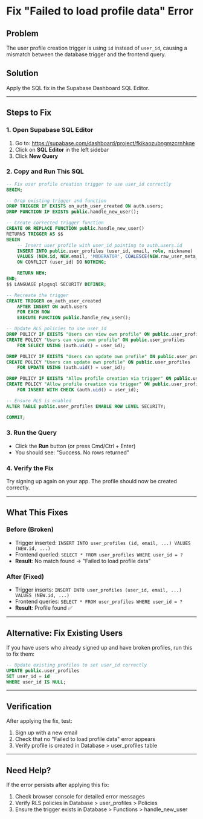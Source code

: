 # Fix "Failed to load profile data" Error

## Problem
The user profile creation trigger is using `id` instead of `user_id`, causing a mismatch between the database trigger and the frontend query.

## Solution
Apply the SQL fix in the Supabase Dashboard SQL Editor.

---

## Steps to Fix

### 1. Open Supabase SQL Editor
1. Go to: https://supabase.com/dashboard/project/fkikaozubngmzcrnhkqe
2. Click on **SQL Editor** in the left sidebar
3. Click **New Query**

### 2. Copy and Run This SQL

```sql
-- Fix user profile creation trigger to use user_id correctly
BEGIN;

-- Drop existing trigger and function
DROP TRIGGER IF EXISTS on_auth_user_created ON auth.users;
DROP FUNCTION IF EXISTS public.handle_new_user();

-- Create corrected trigger function
CREATE OR REPLACE FUNCTION public.handle_new_user()
RETURNS TRIGGER AS $$
BEGIN
    -- Insert user profile with user_id pointing to auth.users.id
    INSERT INTO public.user_profiles (user_id, email, role, nickname)
    VALUES (NEW.id, NEW.email, 'MODERATOR', COALESCE(NEW.raw_user_meta_data->>'nickname', split_part(NEW.email, '@', 1)))
    ON CONFLICT (user_id) DO NOTHING;

    RETURN NEW;
END;
$$ LANGUAGE plpgsql SECURITY DEFINER;

-- Recreate the trigger
CREATE TRIGGER on_auth_user_created
    AFTER INSERT ON auth.users
    FOR EACH ROW
    EXECUTE FUNCTION public.handle_new_user();

-- Update RLS policies to use user_id
DROP POLICY IF EXISTS "Users can view own profile" ON public.user_profiles;
CREATE POLICY "Users can view own profile" ON public.user_profiles
    FOR SELECT USING (auth.uid() = user_id);

DROP POLICY IF EXISTS "Users can update own profile" ON public.user_profiles;
CREATE POLICY "Users can update own profile" ON public.user_profiles
    FOR UPDATE USING (auth.uid() = user_id);

DROP POLICY IF EXISTS "Allow profile creation via trigger" ON public.user_profiles;
CREATE POLICY "Allow profile creation via trigger" ON public.user_profiles
    FOR INSERT WITH CHECK (auth.uid() = user_id);

-- Ensure RLS is enabled
ALTER TABLE public.user_profiles ENABLE ROW LEVEL SECURITY;

COMMIT;
```

### 3. Run the Query
- Click the **Run** button (or press Cmd/Ctrl + Enter)
- You should see: "Success. No rows returned"

### 4. Verify the Fix
Try signing up again on your app. The profile should now be created correctly.

---

## What This Fixes

### Before (Broken)
- Trigger inserted: `INSERT INTO user_profiles (id, email, ...) VALUES (NEW.id, ...)`
- Frontend queried: `SELECT * FROM user_profiles WHERE user_id = ?`
- **Result**: No match found → "Failed to load profile data"

### After (Fixed)
- Trigger inserts: `INSERT INTO user_profiles (user_id, email, ...) VALUES (NEW.id, ...)`
- Frontend queries: `SELECT * FROM user_profiles WHERE user_id = ?`
- **Result**: Profile found ✅

---

## Alternative: Fix Existing Users

If you have users who already signed up and have broken profiles, run this to fix them:

```sql
-- Update existing profiles to set user_id correctly
UPDATE public.user_profiles
SET user_id = id
WHERE user_id IS NULL;
```

---

## Verification

After applying the fix, test:
1. Sign up with a new email
2. Check that no "Failed to load profile data" error appears
3. Verify profile is created in Database > user_profiles table

---

## Need Help?

If the error persists after applying this fix:
1. Check browser console for detailed error messages
2. Verify RLS policies in Database > user_profiles > Policies
3. Ensure the trigger exists in Database > Functions > handle_new_user
